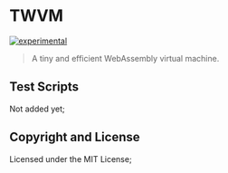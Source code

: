 # TWVM

[![experimental](http://badges.github.io/stability-badges/dist/experimental.svg)](http://github.com/badges/stability-badges)

> A tiny and efficient WebAssembly virtual machine.

## Test Scripts

Not added yet;


## Copyright and License

Licensed under the MIT License;

